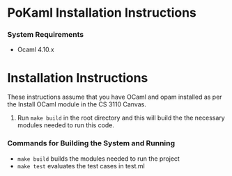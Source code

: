 # PoKaml Installation Instructions

### System Requirements
- Ocaml 4.10.x

# Installation Instructions
These instructions assume that you have OCaml and opam installed as per the
Install OCaml module in the CS 3110 Canvas.

1. Run `make build` in the root directory and this will build the the necessary
modules needed to run this code.

### Commands for Building the System and Running

- `make build` builds the modules needed to run the project
- `make test` evaluates the test cases in test.ml